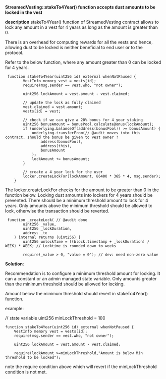 **StreamedVesting::stakeTo4Year() function accepts dust amounts to be locked in the vest**

**description**
stakeTo4Year() function of StreamedVesting contract allows to lock any amount in a vest for 4 years as long as the amount is greater than 0.

There is an overhead for computing rewards for all the vests and hence, allowing dust to be locked is neither beneficial to end user or to the protocol.

Refer to the below function, where any amount greater than 0 can be locked for 4 years.

```
 function stakeTo4Year(uint256 id) external whenNotPaused {
        VestInfo memory vest = vests[id];
        require(msg.sender == vest.who, "not owner");

        uint256 lockAmount = vest.amount - vest.claimed;

        // update the lock as fully claimed
        vest.claimed = vest.amount;
        vests[id] = vest;

        // check if we can give a 20% bonus for 4 year staking
        uint256 bonusAmount = bonusPool.calculateBonus(lockAmount);
        if (underlying.balanceOf(address(bonusPool)) >= bonusAmount) {
            underlying.transferFrom(// @audit moves into this contract, should the bonus be given to vest owner ?
                address(bonusPool),
                address(this),
                bonusAmount
            );
            lockAmount += bonusAmount;
        }

        // create a 4 year lock for the user
        locker.createLockFor(lockAmount, 86400 * 365 * 4, msg.sender);
    }
 ```

The locker.createLockFor checks for the amount to be greater than 0 in the function below. Locking dust amounts into lockers for 4 years should be prevented. There should be a minimum threshold amount to lock for 4 years. Only amounts above the minimum threshold should be allowed to lock, otherwise the transaction should be reverted.

```
 function _createLock( // @audit done
        uint256 _value,
        uint256 _lockDuration,
        address _to
    ) internal returns (uint256) {
        uint256 unlockTime = ((block.timestamp + _lockDuration) / WEEK) * WEEK; // Locktime is rounded down to weeks

        require(_value > 0, "value = 0"); // dev: need non-zero value
```
**Solution**:

Recommendation is to configure a minimum threshold amount for locking. It can a constant or an admin managed state variable. Only amounts greater than the minimum threshold should be allowed for locking.

Amount below the minimum threshold should revert in stakeTo4Year() function.

example:

   // state variable
   uint256 minLockThreshold = 100

    function stakeTo4Year(uint256 id) external whenNotPaused {
        VestInfo memory vest = vests[id];
        require(msg.sender == vest.who, "not owner");

        uint256 lockAmount = vest.amount - vest.claimed;

        require(lockAmount >=minLockThreshold,"Amount is below Min threshold to be locked");
   
note the require condition above which will revert if the minLockThreshold condition is not met.